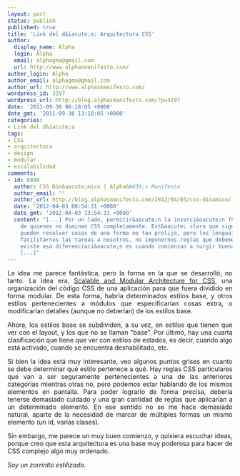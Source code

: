 ```yaml
---
layout: post
status: publish
published: true
title: 'Link del d&iacute;a: Arquitectura CSS'
author:
  display_name: Alpha
  login: Alpha
  email: alphagma@gmail.com
  url: http://www.alphasmanifesto.com/
author_login: Alpha
author_email: alphagma@gmail.com
author_url: http://www.alphasmanifesto.com/
wordpress_id: 3297
wordpress_url: http://blog.alphasmanifesto.com/?p=3297
date: '2011-09-30 08:18:05 +0000'
date_gmt: '2011-09-30 13:18:05 +0000'
categories:
- Link del d&iacute;a
tags:
- CSS
- arquitectura
- design
- modular
- escalabilidad
comments:
- id: 8840
  author: CSS Din&aacute;mico | Alpha&#039;s Manifesto
  author_email: ''
  author_url: http://blog.alphasmanifesto.com/2012/04/03/css-dinamico/
  date: '2012-04-03 08:54:31 +0000'
  date_gmt: '2012-04-03 13:54:31 +0000'
  content: "[...] Por un lado, permitir&aacute;n la inserci&oacute;n f&aacute;cil
    de quienes no dominen CSS completamente. Est&aacute; claro que significa que se
    pueden resolver cosas de una forma no tan prolija, pero los lenguajes tratan de
    facilitarnos las tareas a nosotros, no imponernos reglas que debemos seguir. Cuando
    existe esa diferenciaci&oacute;n es cuando comienzan a surgir buenas pr&aacute;cticas.
    [...]"
---
```

<p style="text-align: justify;">La idea me parece fant&aacute;stica, pero la forma en la que se desarroll&oacute;, no tanto. La idea era, <a href="http://smacss.com/book/">Scalable and Modular Architecture for CSS</a>, una organizaci&oacute;n del c&oacute;digo CSS de una aplicaci&oacute;n para que fuera dividido en forma modular. De esta forma, habr&iacute;a determinados estilos base, y otros estilos pertenecientes a m&oacute;dulos que especificar&iacute;an cosas extra, o modificar&iacute;an detalles (aunque no deber&iacute;an) de los estilos base.</p>
<p style="text-align: justify;">Ahora, los estilos base se subdividen, a su vez, en estilos que tienen que ver con el layout, y los que no se llaman "base". Por &uacute;ltimo, hay una cuarta clasificaci&oacute;n que tiene que ver con estilos de estados, es decir, cuando algo est&aacute; activado, cuando se encuentra deshabilitado, etc.</p>
<p style="text-align: justify;">Si bien la idea est&aacute; muy interesante, veo algunos puntos grises en cuanto se debe determinar qu&eacute; estilo pertenece a qu&eacute;. Hay reglas CSS particulares que van a ser seguramente pertenecientes a una de las anteriores categor&iacute;as mientras otras no, pero podemos estar hablando de los mismos elementos en pantalla. Para poder lograrlo de forma precisa, deber&iacute;a tenerse demasiado cuidado y una gran cantidad de reglas que aplicar&iacute;an a un determinado elemento. En ese sentido no se me hace demasiado natural, aparte de la necesidad de marcar de m&uacute;ltiples formas un mismo elemento (un id, varias clases).</p>
<p style="text-align: justify;">Sin embargo, me parece un muy buen comienzo, y quisiera escuchar ideas, porque creo que esta arquitectura es una base muy poderosa para hacer de CSS complejo algo muy ordenado.</p>
<p style="text-align: justify;"><em>Soy un zorrinito estilizado.</em></p>
